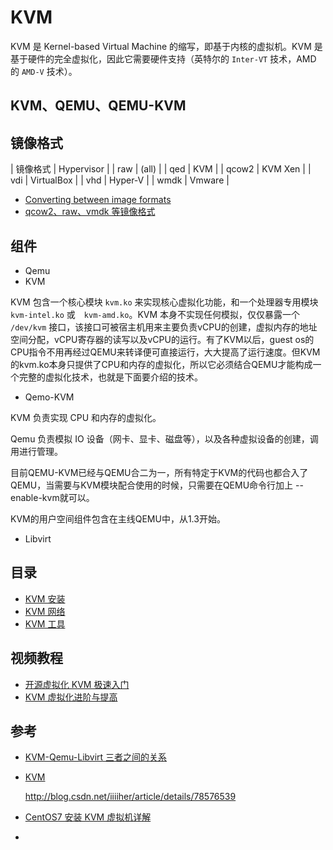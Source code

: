 # KVM

KVM 是 Kernel-based Virtual Machine 的缩写，即基于内核的虚拟机。KVM 是基于硬件的完全虚拟化，因此它需要硬件支持（英特尔的 `Inter-VT` 技术，AMD 的 `AMD-V` 技术）。

## KVM、QEMU、QEMU-KVM


## 镜像格式

| 镜像格式 | Hypervisor |
| raw    | (all)      |
| qed    | KVM        |
| qcow2  | KVM Xen    |
| vdi    | VirtualBox |
| vhd    | Hyper-V    |
| wmdk   | Vmware     |

* [Converting between image formats](https://docs.openstack.org/image-guide/convert-images.html)
* [qcow2、raw、vmdk 等镜像格式](http://www.cnblogs.com/feisky/archive/2012/07/03/2575167.html)

## 组件

* Qemu
* KVM

KVM 包含一个核心模块 `kvm.ko` 来实现核心虚拟化功能，和一个处理器专用模块　`kvm-intel.ko` 或　`kvm-amd.ko`。KVM 本身不实现任何模拟，仅仅暴露一个 `/dev/kvm` 接口，该接口可被宿主机用来主要负责vCPU的创建，虚拟内存的地址空间分配，vCPU寄存器的读写以及vCPU的运行。有了KVM以后，guest os的CPU指令不用再经过QEMU来转译便可直接运行，大大提高了运行速度。但KVM的kvm.ko本身只提供了CPU和内存的虚拟化，所以它必须结合QEMU才能构成一个完整的虚拟化技术，也就是下面要介绍的技术。

* Qemo-KVM

KVM 负责实现 CPU 和内存的虚拟化。

Qemu 负责模拟 IO 设备（网卡、显卡、磁盘等），以及各种虚拟设备的创建，调用进行管理。

目前QEMU-KVM已经与QEMU合二为一，所有特定于KVM的代码也都合入了QEMU，当需要与KVM模块配合使用的时候，只需要在QEMU命令行加上 --enable-kvm就可以。

KVM的用户空间组件包含在主线QEMU中，从1.3开始。

* Libvirt


## 目录

* [KVM 安装](./kvm-installation.md)
* [KVM 网络](./kvm-network.md)
* [KVM 工具](./kvm-tools.md)


## 视频教程

* [开源虚拟化 KVM 极速入门](http://www.linuxplus.org/courses/LinuxPlusX/KVM01/2016_08/about)
* [KVM 虚拟化进阶与提高](http://www.linuxplus.org/courses/LinuxPlus/KVM02/201612/about)


## 参考

* [KVM-Qemu-Libvirt 三者之间的关系](http://changfei.blog.51cto.com/4848258/1672147)
* [KVM](https://wiki.archlinux.org/index.php/KVM_(%E7%AE%80%E4%BD%93%E4%B8%AD%E6%96%87))


  http://blog.csdn.net/iiiiher/article/details/78576539


* [CentOS7 安装 KVM 虚拟机详解](https://github.com/jaywcjlove/handbook/blob/master/CentOS/CentOS7%E5%AE%89%E8%A3%85KVM%E8%99%9A%E6%8B%9F%E6%9C%BA%E8%AF%A6%E8%A7%A3.md)

* [](http://v.qq.com/vplus/9c6b41a5e47651e4a25e9827b38c171e)
